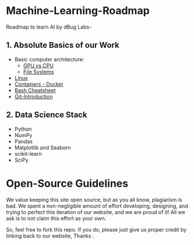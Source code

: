 # Machine-Learning-Roadmap

Roadmap to learn AI by dBug Labs-

## 1. Absolute Basics of our Work

* Basic computer architecture:
  * [GPU vs CPU](https://blogs.nvidia.com/blog/2009/12/16/whats-the-difference-between-a-cpu-and-a-gpu/)
  * [File Systems](https://wiki.microfocus.com/index.php/File_System_Primer)
* [Linux](https://www.digitalocean.com/community/tutorials/an-introduction-to-linux-basics)
* [Containers - Docker](https://docs.docker.com/engine/docker-overview/)
* [Bash Cheatsheet](https://devhints.io/bash)
* [Git-Introduction](https://readwrite.com/2013/09/30/understanding-github-a-journey-for-beginners-part-1/)


## 2. Data Science Stack
* Python
* NumPy
* Pandas
* Matplotlib and Seaborn
* scikit-learn
* SciPy

















# Open-Source Guidelines

We value keeping this site open source, but as you all know, plagiarism is bad. We spent a non-negligible amount of effort developing, designing, and trying to perfect this iteration of our website, and we are proud of it! All we ask is to not claim this effort as your own.

So, feel free to fork this repo. If you do, please just give us proper credit by linking back to our website, Thanks .
